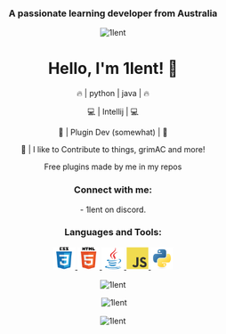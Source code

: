 <h3 align="center">A passionate learning developer from Australia</h3>

<p align="center"> <img src="https://komarev.com/ghpvc/?username=1lent&label=Profile%20views&color=0e75b6&style=flat" alt="1lent" /> </p>

<div align="center">
  <h1>Hello, I'm 1lent! 👋</h1>
  <p>🔥 | python | java | 🔥</p>
  <p>💻 | Intellij | 💻</p>
  <p>🚀 | Plugin Dev (somewhat) | 🚀</p>
  <p>👥 | I like to Contribute to things, grimAC and more!</p> 
  <p>Free plugins made by me in my repos</p>

<h3 align="center">Connect with me:</h3>
- 1lent on discord.

<p align="left">
</p>

<h3 align="center">Languages and Tools:</h3>
<p align="center"> <a href="https://www.w3schools.com/css/" target="_blank" rel="noreferrer"> <img src="https://raw.githubusercontent.com/devicons/devicon/master/icons/css3/css3-original-wordmark.svg" alt="css3" width="40" height="40"/> </a> <a href="https://www.w3.org/html/" target="_blank" rel="noreferrer"> <img src="https://raw.githubusercontent.com/devicons/devicon/master/icons/html5/html5-original-wordmark.svg" alt="html5" width="40" height="40"/> </a> <a href="https://www.java.com" target="_blank" rel="noreferrer"> <img src="https://raw.githubusercontent.com/devicons/devicon/master/icons/java/java-original.svg" alt="java" width="40" height="40"/> </a> <a href="https://developer.mozilla.org/en-US/docs/Web/JavaScript" target="_blank" rel="noreferrer"> <img src="https://raw.githubusercontent.com/devicons/devicon/master/icons/javascript/javascript-original.svg" alt="javascript" width="40" height="40"/> </a> <a href="https://www.python.org" target="_blank" rel="noreferrer"> <img src="https://raw.githubusercontent.com/devicons/devicon/master/icons/python/python-original.svg" alt="python" width="40" height="40"/> </a> </p>

<p><img align="center" src="https://github-readme-stats.vercel.app/api/top-langs?username=1lent&show_icons=true&locale=en&layout=compact" alt="1lent" /></p>

<p>&nbsp;<img align="center" src="https://github-readme-stats.vercel.app/api?username=1lent&show_icons=true&locale=en" alt="1lent" /></p>

<p><img align="center" src="https://github-readme-streak-stats.herokuapp.com/?user=1lent&" alt="1lent" /></p>
